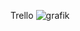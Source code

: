 Trello
![grafik](https://user-images.githubusercontent.com/95867710/208945626-835229c7-a6e5-4b07-95ff-88221782b70c.png)

